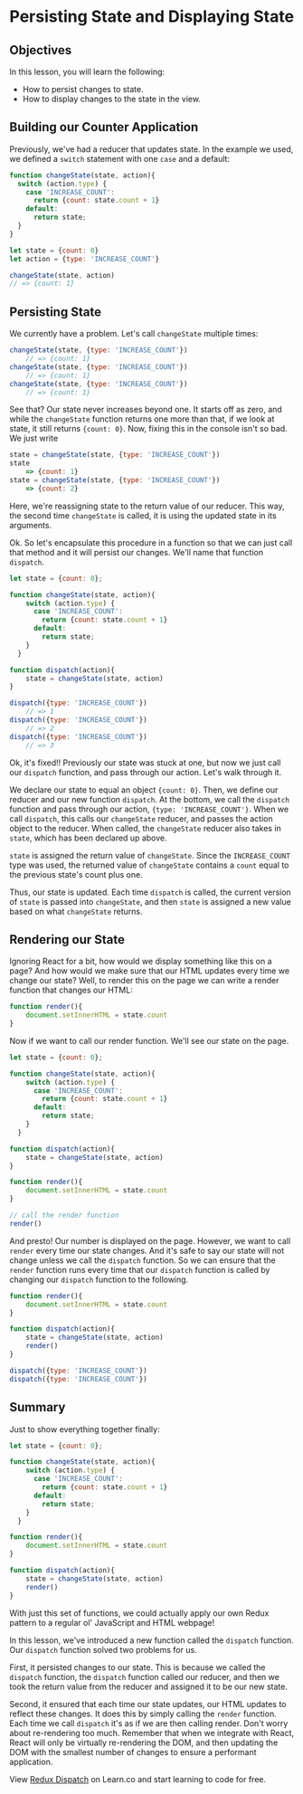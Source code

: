 # Persisting State and Displaying State

## Objectives

In this lesson, you will learn the following:

* How to persist changes to state.
* How to display changes to the state in the view.

## Building our Counter Application

Previously, we've had a reducer that updates state. In the example we used, we
defined a `switch` statement with one `case` and a default:

```javascript
function changeState(state, action){
  switch (action.type) {
    case 'INCREASE_COUNT':
      return {count: state.count + 1}
    default:
      return state;
  }
}

let state = {count: 0}
let action = {type: 'INCREASE_COUNT'}

changeState(state, action)
// => {count: 1}
```


## Persisting State

We currently have a problem.  Let's call `changeState` multiple times:

```javascript
changeState(state, {type: 'INCREASE_COUNT'})
	// => {count: 1}
changeState(state, {type: 'INCREASE_COUNT'})
	// => {count: 1}
changeState(state, {type: 'INCREASE_COUNT'})
	// => {count: 1}
```

See that? Our state never increases beyond one.  It starts off as zero, and
while the `changeState` function returns one more than that, if we look at
state, it still returns `{count: 0}`.  Now, fixing this in the console isn't so
bad.  We just write

```javascript
state = changeState(state, {type: 'INCREASE_COUNT'})
state
	=> {count: 1}
state = changeState(state, {type: 'INCREASE_COUNT'})
	=> {count: 2}
```

Here, we're reassigning state to the return value of our reducer. This way, the
second time `changeState` is called, it is using the updated state in its
arguments.

Ok.  So let's encapsulate this procedure in a function so that we can just call
that method and it will persist our changes.  We'll name that function
`dispatch`.  

```javascript
let state = {count: 0};

function changeState(state, action){
    switch (action.type) {
      case 'INCREASE_COUNT':
        return {count: state.count + 1}
      default:
        return state;
    }
  }

function dispatch(action){
	state = changeState(state, action)
}

dispatch({type: 'INCREASE_COUNT'})
	// => 1
dispatch({type: 'INCREASE_COUNT'})
	// => 2
dispatch({type: 'INCREASE_COUNT'})
	// => 3
```

Ok, it's fixed!!  Previously our state was stuck at one, but now we just call
our `dispatch` function, and pass through our action.  Let's walk through it.


We declare our state to equal an object `{count: 0}`.  Then, we define our
reducer and our new function `dispatch`.  At the bottom, we call the `dispatch`
function and pass through our action, `{type: 'INCREASE_COUNT'}`.  When we call
`dispatch`, this calls our `changeState` reducer, and passes the action object 
to the reducer.  When called, the `changeState` reducer also takes in `state`, 
which has been declared up above.  

`state` is assigned the return value of `changeState`. Since the
`INCREASE_COUNT` type was used, the returned value of `changeState` contains a
`count` equal to the previous state's count plus one.

Thus, our state is updated. Each time `dispatch` is called, the current version of
`state` is passed into `changeState`, and then `state` is assigned a new value based
on what `changeState` returns.

## Rendering our State

Ignoring React for a bit, how would we display something like this on a page?
And how would we make sure that our HTML updates every time we change our state?
Well, to render this on the page we can write a render function that changes our
HTML:

```javascript
function render(){
	document.setInnerHTML = state.count
}
```

Now if we want to call our render function.  We'll see our state on the page.

```javascript
let state = {count: 0};

function changeState(state, action){
    switch (action.type) {
      case 'INCREASE_COUNT':
        return {count: state.count + 1}
      default:
        return state;
    }
  }

function dispatch(action){
	state = changeState(state, action)
}

function render(){
	document.setInnerHTML = state.count
}

// call the render function
render()
```

And presto! Our number is displayed on the page.  However, we want to call
`render` every time our state changes.  And it's safe to say our state will not
change unless we call the `dispatch` function.  So we can ensure that the
`render` function runs every time that our `dispatch` function is called by
changing our `dispatch` function to the following.


```javascript
function render(){
	document.setInnerHTML = state.count
}

function dispatch(action){
	state = changeState(state, action)
	render()
}

dispatch({type: 'INCREASE_COUNT'})
dispatch({type: 'INCREASE_COUNT'})
```

## Summary

Just to show everything together finally:

```js
let state = {count: 0};

function changeState(state, action){
    switch (action.type) {
      case 'INCREASE_COUNT':
        return {count: state.count + 1}
      default:
        return state;
    }
  }

function render(){
    document.setInnerHTML = state.count
}

function dispatch(action){
	state = changeState(state, action)
	render()
}
```

With just this set of functions, we could actually apply our own Redux pattern
to a regular ol' JavaScript and HTML webpage!

In this lesson, we've introduced a new function called the `dispatch` function.
Our `dispatch` function solved two problems for us.

First, it persisted changes to our state.  This is because we called the
`dispatch` function, the `dispatch` function called our reducer, and then we
took the return value from the reducer and assigned it to be our new state.

Second, it ensured that each time our state updates, our HTML updates to reflect
these changes.  It does this by simply calling the `render` function.  Each time
we call `dispatch` it's as if we are then calling render.  Don't worry about
re-rendering too much.  Remember that when we integrate with React, React will
only be virtually re-rendering the DOM, and then updating the DOM with the
smallest number of changes to ensure a performant application.


<p class='util--hide'>View <a href='https://learn.co/lessons/redux-dispatch'>Redux Dispatch</a> on Learn.co and start learning to code for free.</p>
